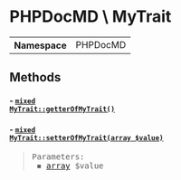
# PHPDocMD \ MyTrait


<!-- Mardown tables do not handle tables without column names -->
<table>
    <tbody>
        <tr>
            <th>Namespace</th>
            <td>PHPDocMD</td>
        </tr>
                    </tbody>
</table>



## Methods
#### - <a href='../../mockups/MyTrait.php#L8'><code style="background-color: white; color: inherit;">mixed MyTrait::getterOfMyTrait()</code></a>
#### - <a href='../../mockups/MyTrait.php#L13'><code style="background-color: white; color: inherit;">mixed MyTrait::setterOfMyTrait(array $value)</code></a>
<blockquote><pre>Parameters:<br> &#x25FE; <a href='https://www.php.net/manual/en/language.types.array.php' target='_blank'>array</a> $value</pre></blockquote>


